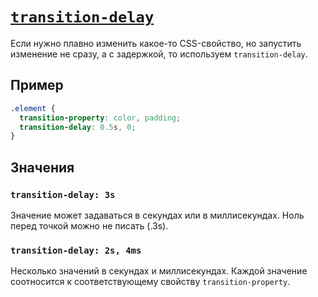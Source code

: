 # [`transition-delay`](../index.md)

Если нужно плавно изменить какое-то CSS-свойство, но запустить изменение не сразу, а с задержкой, то используем `transition-delay`.

## Пример

```css
.element {
  transition-property: color, padding;
  transition-delay: 0.5s, 0;
}
```

## Значения

### `transition-delay: 3s`

Значение может задаваться в секундах или в миллисекундах. Ноль перед точкой можно не писать (.3s).

### `transition-delay: 2s, 4ms`

Несколько значений в секундах и миллисекундах. Каждой значение соотносится к соответствующему свойству `transition-property`.
